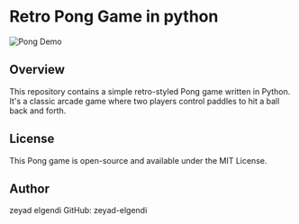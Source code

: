 # Retro Pong Game in python

![Pong Demo](pong_demo.gif)

## Overview

This repository contains a simple retro-styled Pong game written in Python. It's a classic arcade game where two players control paddles to hit a ball back and forth.

## License
This Pong game is open-source and available under the MIT License.

## Author
zeyad elgendi
GitHub: zeyad-elgendi
